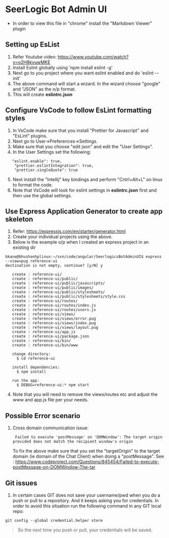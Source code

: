 # **SeerLogic Bot Admin UI**

- In order to view this file in "chrome" install the "Markdown Viewer" plugin

## **Setting up EsList**

1. Refer Youtube video: https://www.youtube.com/watch?v=o2H8kvuwMKE
2. Install Eslint globally using 'npm install eslint -g'
3. Next go to you project where you want eslint enabled and do 'eslint --init'
4. The above command will start a wizard. In the wizard choose "google" and "JSON" as the o/p format.
5. This will create **eslintrc.json**

## **Configure VsCode to follow EsLint formatting styles**

1. In VsCode make sure that you install "Prettier for Javascript" and "EsLint" plugins.
2. Next go to User->Preferences->Settings.
3. Make sure that you choose "edit json" and edit the "User Settings".
4. In the User Settings set the following:

```
   "eslint.enable": true,
    "prettier.eslintIntegration": true,
    "prettier.singleQuote": true
```

5. Next install the "Intellij" key bindings and perform "Cntrl+Alt+L" on linux to format the code.
6. Note that VsCode will look for eslint settings in **eslintrc.json** first and then use the global settings.

## **Use Express Application Generator to create app skeleton**

1. Refer: https://expressjs.com/en/starter/generator.html
2. Create your individual projects using the above.
3. Below is the example o/p when I created an express project in an existing dir

```
bkane@bhushanhplinux:~/svn/code/angular/SeerlogicsBotAdminUI$ express --view=pug reference-ui
destination is not empty, continue? [y/N] y

   create : reference-ui/
   create : reference-ui/public/
   create : reference-ui/public/javascripts/
   create : reference-ui/public/images/
   create : reference-ui/public/stylesheets/
   create : reference-ui/public/stylesheets/style.css
   create : reference-ui/routes/
   create : reference-ui/routes/index.js
   create : reference-ui/routes/users.js
   create : reference-ui/views/
   create : reference-ui/views/error.pug
   create : reference-ui/views/index.pug
   create : reference-ui/views/layout.pug
   create : reference-ui/app.js
   create : reference-ui/package.json
   create : reference-ui/bin/
   create : reference-ui/bin/www

   change directory:
     $ cd reference-ui

   install dependencies:
     $ npm install

   run the app:
     $ DEBUG=reference-ui:* npm start
```

4. Note that you will need to remove the views/routes etc and adjust the www and app.js file per your needs.

## **Possible Error scenario**
1. Cross domain communication issue:
   ```
    Failed to execute 'postMessage' on 'DOMWindow': The target origin provided does not match the recipient window's origin
   ```
   To fix the above make sure that you set the "targetOrigin" to the target domain (ie domain of the Chat Client) when doing a "postMessage".
   See : https://www.codeproject.com/Questions/845454/Failed-to-execute-postMessage-on-DOMWindow-The-tar


## Git issues
1. In certain cases GIT does not save your username/pwd when you do a push or pull to a repository. And it keeps asking you for credentials. In order to avoid this situation run the following command in any GIT local repo:
```
git config --global credential.helper store
```
> So the next time you push or pull, your credentials will be saved.


